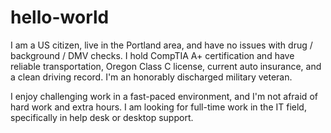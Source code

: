 # hello-world
I am a US citizen, live in the Portland area, and have no issues with drug / background / DMV checks. I hold CompTIA A+ certification and have reliable transportation, Oregon Class C license, current auto insurance, and a clean driving record. I'm an honorably discharged military veteran.

I enjoy challenging work in a fast-paced environment, and I'm not afraid of hard work and extra hours. I am looking for full-time work in the IT field, specifically in help desk or desktop support.
